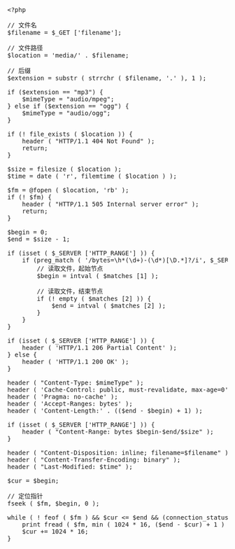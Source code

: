 <pre class="prettyprint lang-js linenums">&lt;?php
 
// 文件名
$filename = $_GET ['filename'];
 
// 文件路径
$location = 'media/' . $filename;
 
// 后缀
$extension = substr ( strrchr ( $filename, '.' ), 1 );
 
if ($extension == "mp3") {
    $mimeType = "audio/mpeg";
} else if ($extension == "ogg") {
    $mimeType = "audio/ogg";
}
 
if (! file_exists ( $location )) {
    header ( "HTTP/1.1 404 Not Found" );
    return;
}
 
$size = filesize ( $location );
$time = date ( 'r', filemtime ( $location ) );
 
$fm = @fopen ( $location, 'rb' );
if (! $fm) {
    header ( "HTTP/1.1 505 Internal server error" );
    return;
}
 
$begin = 0;
$end = $size - 1;
 
if (isset ( $_SERVER ['HTTP_RANGE'] )) {
    if (preg_match ( '/bytes=\h*(\d+)-(\d*)[\D.*]?/i', $_SERVER ['HTTP_RANGE'], $matches )) {
        // 读取文件，起始节点
        $begin = intval ( $matches [1] );
 
        // 读取文件，结束节点
        if (! empty ( $matches [2] )) {
            $end = intval ( $matches [2] );
        }
    }
}
 
if (isset ( $_SERVER ['HTTP_RANGE'] )) {
    header ( 'HTTP/1.1 206 Partial Content' );
} else {
    header ( 'HTTP/1.1 200 OK' );
}
 
header ( "Content-Type: $mimeType" );
header ( 'Cache-Control: public, must-revalidate, max-age=0' );
header ( 'Pragma: no-cache' );
header ( 'Accept-Ranges: bytes' );
header ( 'Content-Length:' . (($end - $begin) + 1) );
 
if (isset ( $_SERVER ['HTTP_RANGE'] )) {
    header ( "Content-Range: bytes $begin-$end/$size" );
}
 
header ( "Content-Disposition: inline; filename=$filename" );
header ( "Content-Transfer-Encoding: binary" );
header ( "Last-Modified: $time" );
 
$cur = $begin;
 
// 定位指针
fseek ( $fm, $begin, 0 );
 
while ( ! feof ( $fm ) &amp;&amp; $cur &lt;= $end &amp;&amp; (connection_status () == 0) ) {
    print fread ( $fm, min ( 1024 * 16, ($end - $cur) + 1 ) );
    $cur += 1024 * 16;
}</pre>